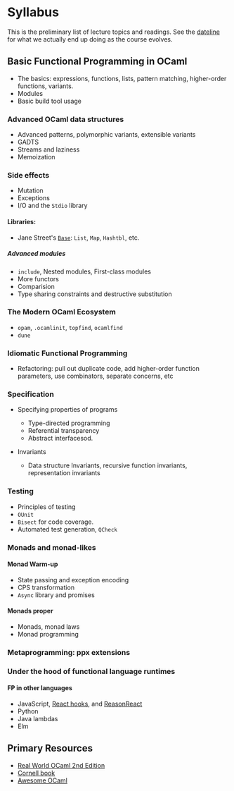# Syllabus

This is the preliminary list of lecture topics and readings. See the [dateline](dateline.html) for what we actually end up doing as the course evolves.

## Basic Functional Programming in OCaml

* The basics: expressions, functions, lists, pattern matching, higher-order functions, variants. 
* Modules
* Basic build tool usage

### Advanced OCaml data structures
* Advanced patterns, polymorphic variants, extensible variants
* GADTS
* Streams and laziness
* Memoization

### Side effects
 * Mutation
 * Exceptions
 * I/O and the `Stdio` library

#### Libraries:

* Jane Street's [`Base`](https://ocaml.janestreet.com/ocaml-core/latest/doc/base/index.html): `List`, `Map`, `Hashtbl`, etc.

##### Advanced modules
* `include`, Nested modules, First-class modules
* More functors
* Comparision
* Type sharing constraints and destructive substitution

### The Modern OCaml Ecosystem
* `opam`, `.ocamlinit`, `topfind`, `ocamlfind`
* `dune`

### Idiomatic Functional Programming
* Refactoring: pull out duplicate code, add higher-order function parameters, use combinators, separate concerns, etc

### Specification

* Specifying properties of programs
    - Type-directed programming
    - Referential transparency
    - Abstract interfacesod.

* Invariants
    - Data structure Invariants, recursive function invariants, representation invariants

### Testing
* Principles of testing
* `OUnit`
* `Bisect` for code coverage.
* Automated test generation, `QCheck`


### Monads and monad-likes

#### Monad Warm-up
* State passing and exception encoding
* CPS transformation
* `Async` library and promises

#### Monads proper

* Monads, monad laws
* Monad programming 

### Metaprogramming: ppx extensions

### Under the hood of functional language runtimes

#### FP in other languages

-   JavaScript, [React hooks](https://reactjs.org/docs/hooks-intro.html), and [ReasonReact](https://reasonml.github.io/reason-react/)
-   Python
-   Java lambdas
- Elm

## Primary Resources

* [Real World OCaml 2nd Edition](https://dev.realworldocaml.org/toc.html)
* [Cornell book](https://www.cs.cornell.edu/courses/cs3110/2020sp/textbook/)
* [Awesome OCaml](https://github.com/ocaml-community/awesome-ocaml)
